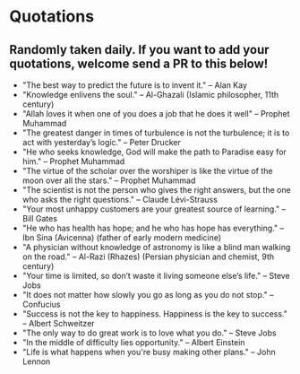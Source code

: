 # Quotations

## Randomly taken daily. If you want to add your quotations, welcome send a PR to this below!

- "The best way to predict the future is to invent it." – Alan Kay
- "Knowledge enlivens the soul." – Al-Ghazali (Islamic philosopher, 11th century)
- "Allah loves it when one of you does a job that he does it well" – Prophet Muhammad 
- "The greatest danger in times of turbulence is not the turbulence; it is to act with yesterday’s logic." – Peter Drucker
- "He who seeks knowledge, God will make the path to Paradise easy for him." – Prophet Muhammad
- "The virtue of the scholar over the worshiper is like the virtue of the moon over all the stars." – Prophet Muhammad
- "The scientist is not the person who gives the right answers, but the one who asks the right questions." – Claude Lévi-Strauss
- "Your most unhappy customers are your greatest source of learning." – Bill Gates
- "He who has health has hope; and he who has hope has everything." – Ibn Sina (Avicenna) (father of early modern medicine)
- "A physician without knowledge of astronomy is like a blind man walking on the road." – Al-Razi (Rhazes) (Persian physician and chemist, 9th century)
- "Your time is limited, so don’t waste it living someone else’s life." – Steve Jobs
- "It does not matter how slowly you go as long as you do not stop." – Confucius
- "Success is not the key to happiness. Happiness is the key to success." – Albert Schweitzer
- "The only way to do great work is to love what you do." – Steve Jobs
- "In the middle of difficulty lies opportunity." – Albert Einstein
- "Life is what happens when you're busy making other plans." – John Lennon


